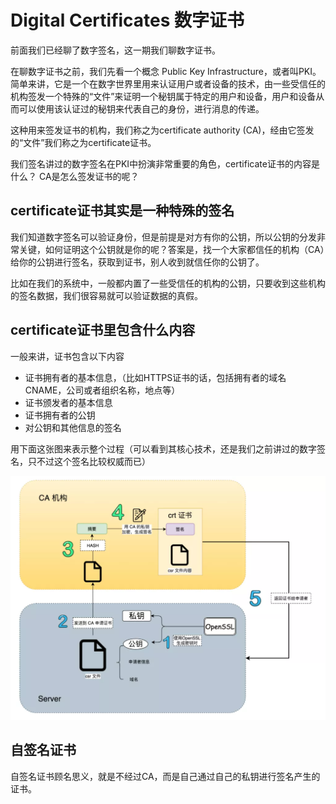 # Digital Certificates 数字证书

前面我们已经聊了数字签名，这一期我们聊数字证书。

在聊数字证书之前，我们先看一个概念 Public Key Infrastructure，或者叫PKI。简单来讲，它是一个在数字世界里用来认证用户或者设备的技术，由一些受信任的机构签发一个特殊的“文件”来证明一个秘钥属于特定的用户和设备，用户和设备从而可以使用该认证过的秘钥来代表自己的身份，进行消息的传递。

这种用来签发证书的机构，我们称之为certificate authority (CA)，经由它签发的“文件”我们称之为certificate证书。

我们签名讲过的数字签名在PKI中扮演非常重要的角色，certificate证书的内容是什么？ CA是怎么签发证书的呢？


## certificate证书其实是一种特殊的签名


我们知道数字签名可以验证身份，但是前提是对方有你的公钥，所以公钥的分发非常关键，如何证明这个公钥就是你的呢？答案是，找一个大家都信任的机构（CA）给你的公钥进行签名，获取到证书，别人收到就信任你的公钥了。

比如在我们的系统中，一般都内置了一些受信任的机构的公钥，只要收到这些机构的签名数据，我们很容易就可以验证数据的真假。

## certificate证书里包含什么内容

一般来讲，证书包含以下内容

- 证书拥有者的基本信息，（比如HTTPS证书的话，包括拥有者的域名CNAME，公司或者组织名称，地点等）
- 证书颁发者的基本信息
- 证书拥有者的公钥
- 对公钥和其他信息的签名

用下面这张图来表示整个过程（可以看到其核心技术，还是我们之前讲过的数字签名，只不过这个签名比较权威而已）

![mkdocs](../img/certificate.png)

## 自签名证书

自签名证书顾名思义，就是不经过CA，而是自己通过自己的私钥进行签名产生的证书。



